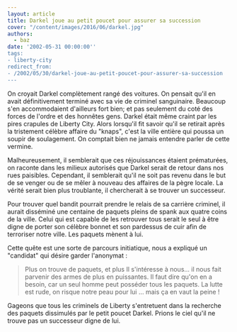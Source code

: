 ```yaml
---
layout: article
title: Darkel joue au petit poucet pour assurer sa succession
cover: "/content/images/2016/06/darkel.jpg"
authors:
  - baz
date: '2002-05-31 00:00:00''
tags:
- liberty-city
redirect_from:
- /2002/05/30/darkel-joue-au-petit-poucet-pour-assurer-sa-succession
---
```


On croyait Darkel complètement rangé des voitures. On pensait qu'il en avait définitivement terminé avec sa vie de criminel sanguinaire. Beaucoup s'en accommodaient d'ailleurs fort bien; et pas seulement du coté des forces de l'ordre et des honnêtes gens. Darkel était même craint par les pires crapules de Liberty City. Alors lorsqu'il fit savoir qu'il se retirait après la tristement célèbre affaire du "knaps", c'est la ville entière qui poussa un soupir de soulagement. On comptait bien ne jamais entendre parler de cette vermine.

Malheureusement, il semblerait que ces réjouissances étaient prématurées, on raconte dans les milieux autorisés que Darkel serait de retour dans nos rues paisibles. Cependant, il semblerait qu'il ne soit pas revenu dans le but de se venger ou de se mêler à nouveau des affaires de la pègre locale. La vérité serait bien plus troublante, il chercherait à se trouver un successeur.

Pour trouver quel bandit pourrait prendre le relais de sa carrière criminel, il aurait disséminé une centaine de paquets pleins de spank aux quatre coins de la ville. Celui qui est capable de les retrouver tous serait le seul à être digne de porter son célèbre bonnet et son pardessus de cuir afin de terroriser notre ville. Les paquets mènent à lui.

Cette quête est une sorte de parcours initiatique, nous a expliqué un "candidat" qui désire garder l'anonymat :

> Plus on trouve de paquets, et plus Il s'intéresse à nous... il nous fait parvenir des armes de plus en puissantes. Il faut dire qu'on en a besoin, car un seul homme peut posséder tous les paquets. La lutte est rude, on risque notre peau pour lui ... mais ça en vaut la peine !

Gageons que tous les criminels de Liberty s'entretuent dans la recherche des paquets dissimulés par le petit poucet Darkel. Prions le ciel qu'il ne trouve pas un successeur digne de lui.
